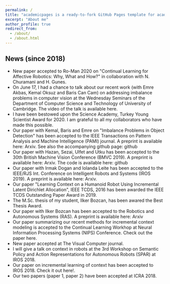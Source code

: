 ```yaml
---
permalink: /
title: "academicpages is a ready-to-fork GitHub Pages template for academic personal websites"
excerpt: "About me"
author_profile: true
redirect_from: 
  - /about/
  - /about.html
---
```


## News (since 2018)

- New paper accepted to Ro-Man 2020 on "Continual Learning for Affective Robotics: Why, What and How?" in collaboration with N. Churamani and H. Gunes.
- On June 17, I had a chance to talk about our recent work (with Emre Akbas, Kemal Oksuz and Baris Can Cam) on addressing imbalance problems in computer vision at the Wednesday Seminars of the Department of Computer Science and Technology of University of Cambridge. The video of the talk is available here.
- I have been bestowed upon the Science Academy, Turkey Young Scientist Award for 2020. I am grateful to all my collaborators who have made this possible.
- Our paper with Kemal, Baris and Emre on "Imbalance Problems in Object Detection" has been accepted to the IEEE Transactions on Pattern Analysis and Machine Intelligence (PAMI) journal. A preprint is available here: Arxiv. See also the accompanying github page: github
- Our paper with Hazan, Sezai, Ulfet and Utku has been accepted to the 30th British Machine Vision Conference (BMVC 2019). A preprint is available here: Arxiv. The code is available here: github
- Our paper with Irmak Dogan and Iolanda Leite has been accepted to the IEEE/RJS Int. Conference on Intelligent Robots and Systems (IROS 2019). A preprint is available here: Arxiv.
- Our paper "Learning Context on a Humanoid Robot Using Incremental Latent Dirichlet Allocation", IEEE TCDS, 2016 has been awarded the IEEE TCDS Outstanding Paper Award in 2019.
- The M.Sc. thesis of my student, Ilker Bozcan, has been awared the Best Thesis Award.
- Our paper with Ilker Bozcan has been accepted to the Robotics and Autonomous Systems (RAS). A preprint is available here: Arxiv
- Our paper summarizing our recent methods for incremental context modeling is accepted to the Continual Learning Workhop at Neural Information Processing Systems (NIPS) Conference. Check out the paper here.
- New paper accepted at The Visual Computer journal.
- I will give a talk on context in robots at the 3rd Workshop on Semantic Policy and Action Representations for Autonomous Robots (SPAR) at IROS 2018.
- Our paper on incremental learning of context has been accepted to IROS 2018. Check it out here!.
- Our two papers (paper 1, paper 2) have been accepted at ICRA 2018.
